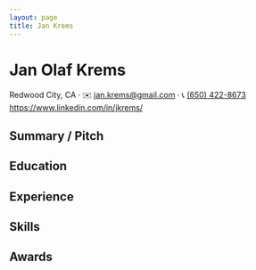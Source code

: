 ```yaml
---
layout: page
title: Jan Krems
---
```


<div class="vcard">
  <h1 class="fn">Jan Olaf Krems</h1>
  <span class="adr"><span class="locality">Redwood City</span>, <span class="region">CA</span></span>
  &middot;
  ✉️ <a href="mailto:jan.krems@gmail.com" class="email">jan.krems@gmail.com</a>
  &middot;
  📞 <a href="tel:+1-650-442-8673" class="tel">(650) 422-8673</a>
  <br />
  <a href="https://www.linkedin.com/in/jkrems/" class="url">https://www.linkedin.com/in/jkrems/</a>
</div>

## Summary / Pitch

## Education

## Experience

## Skills

## Awards
